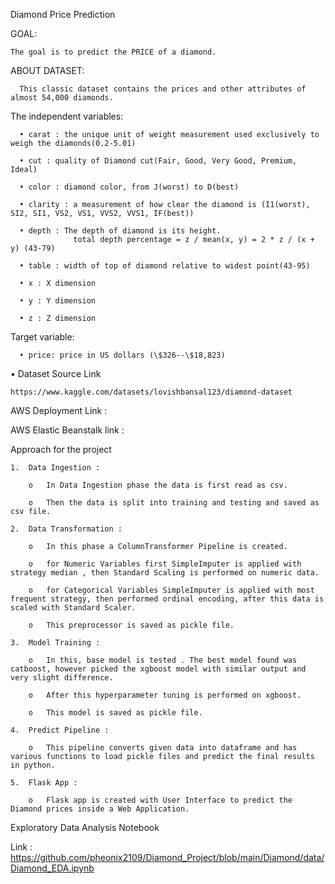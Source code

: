 Diamond Price Prediction


GOAL:

    The goal is to predict the PRICE of a diamond.
    
ABOUT DATASET:

      This classic dataset contains the prices and other attributes of almost 54,000 diamonds.
      
  The independent variables:
  
      •	carat : the unique unit of weight measurement used exclusively to weigh the diamonds(0.2-5.01)
      
      •	cut : quality of Diamond cut(Fair, Good, Very Good, Premium, Ideal)
      
      •	color : diamond color, from J(worst) to D(best)
      
      •	clarity : a measurement of how clear the diamond is (I1(worst), SI2, SI1, VS2, VS1, VVS2, VVS1, IF(best))
      
      •	depth : The depth of diamond is its height.
                  total depth percentage = z / mean(x, y) = 2 * z / (x + y) (43-79)
      
      •	table : width of top of diamond relative to widest point(43-95)
      
      •	x : X dimension
      
      •	y : Y dimension
      
      •	z : Z dimension
  
  Target variable:
  
      •	price: price in US dollars (\$326--\$18,823)
  
  •	Dataset Source Link  
  
    https://www.kaggle.com/datasets/lovishbansal123/diamond-dataset

AWS Deployment Link :



AWS Elastic Beanstalk link :  



Approach for the project

    1.	Data Ingestion :
    
        o	In Data Ingestion phase the data is first read as csv.
        
        o	Then the data is split into training and testing and saved as csv file.
    
    2.	Data Transformation :
    
        o	In this phase a ColumnTransformer Pipeline is created.
        
        o	for Numeric Variables first SimpleImputer is applied with strategy median , then Standard Scaling is performed on numeric data.
        
        o	for Categorical Variables SimpleImputer is applied with most frequent strategy, then performed ordinal encoding, after this data is scaled with Standard Scaler.
        
        o	This preprocessor is saved as pickle file.
    
    3.	Model Training :
    
        o	In this, base model is tested . The best model found was catboost, however picked the xgboost model with similar output and very slight difference.
        
        o	After this hyperparameter tuning is performed on xgboost.
        
        o	This model is saved as pickle file.
    
    4.	Predict Pipeline :
    
        o	This pipeline converts given data into dataframe and has various functions to load pickle files and predict the final results in python.
    
    5.	Flask App :
    
        o	Flask app is created with User Interface to predict the Diamond prices inside a Web Application.

Exploratory Data Analysis Notebook

Link : https://github.com/pheonix2109/Diamond_Project/blob/main/Diamond/data/Diamond_EDA.ipynb

